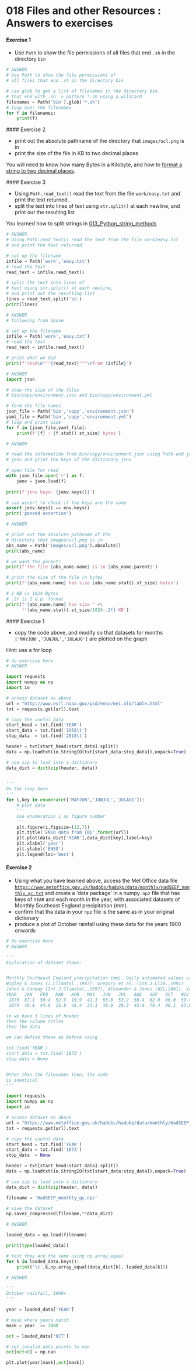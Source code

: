 # 018 Files and other Resources : Answers to exercises

#### Exercise 1

* Use `Path` to show the file permissions of all files that end `.sh` in the directory `bin`


```python
# ANSWER
# Use Path to show the file permissions of
# all files that end .sh in the directory bin

# use glob to get a list of filenames in the directory bin 
# that end with .sh -> pattern *.sh using a wildcard
filenames = Path('bin').glob('*.sh')
# loop over the filenames
for f in filenames:
    print(f)
```

#### Exercise 2

* print out the absolute pathname of the directory that `images/ucl.png` is in
* print the size of the file in KB to two decimal places

You will need to know how many Bytes in a Kilobyte, and how to [format a string to two decimal places](012_Python_strings.md#String-formating).

#### Exercise 3

* Using `Path.read_text()` read the text from the file `work/easy.txt` and print the text returned.
* split the text into lines of text using `str.split()` at each newline, and print out the resulting list

You learned how to split strings in [013_Python_string_methods](013_Python_string_methods.md#split()-and-join())


```python
# ANSWER
# Using Path.read_text() read the text from the file work/easy.txt 
# and print the text returned.

# set up the filename
infile = Path('work','easy.txt')
# read the text
read_text = infile.read_text()

# split the text into lines of 
# text using str.split() at each newline, 
# and print out the resulting list
lines = read_text.split('\n')
print(lines)
```


```python
# ANSWER 
# following from above

# set up the filename
infile = Path('work','easy.txt')
# read the text
read_text = infile.read_text()

# print what we did
print(f'read\n"""{read_text}"""\nfrom {infile}')
```


```python
# ANSWER
import json

# show the size of the files 
# bin/copy/environment.json and bin/copy/environment.yml

# form the file names
json_file = Path('bin','copy','environment.json')
yaml_file = Path('bin','copy','environment.yml')
# loop and print size
for f in [json_file,yaml_file]:
    print(f'{f} : {f.stat().st_size} bytes')
```


```python
# ANSWER

# read the information from bin/copy/environment.json using Path and json.load() into a variable called 
# jenv and print the keys of the dictionary jenv

# open file for read
with json_file.open('r') as f:
    jenv = json.load(f)
    
print(f'jenv keys: {jenv.keys()}')

# use assert to check if the keys are the same
assert jenv.keys() == env.keys()
print('passed assertion')
```


```python
# ANSWER 

# print out the absolute pathname of the 
# directory that images/ucl.png is in
abs_name = Path('images/ucl.png').absolute()
print(abs_name)

# we want the parent!
print(f'the file {abs_name.name} is in {abs_name.parent}')

# print the size of the file in bytes
print(f'{abs_name.name} has size {abs_name.stat().st_size} bytes')

# 1 KB is 1024 Bytes
# .2f is 2 d.p. format
print(f'{abs_name.name} has size ' +\
      f'{abs_name.stat().st_size/1024:.2f} KB')
```

#### Exercise 1

* copy the code above, and modify so that datasets for months `['MAYJUN','JUNJUL','JULAUG']` are plotted on the graph

Hint: use a for loop


```python
# do exercise here
# ANSWER

import requests
import numpy as np
import io

# access dataset as above
url = "http://www.esrl.noaa.gov/psd/enso/mei.old/table.html"
txt = requests.get(url).text

# copy the useful data
start_head = txt.find('YEAR')
start_data = txt.find('1950\t')
stop_data  = txt.find('2018\t')

header = txt[start_head:start_data].split()
data = np.loadtxt(io.StringIO(txt[start_data:stop_data]),unpack=True)

# use zip to load into a dictionary
data_dict = dict(zip(header, data))


'''
Do the loop here
'''
for i,key in enumerate(['MAYJUN','JUNJUL','JULAUG']):
    # plot data
    '''
    Use enumeration i as figure number
    '''
    plt.figure(i,figsize=(12,7))
    plt.title('ENSO data from {0}'.format(url))
    plt.plot(data_dict['YEAR'],data_dict[key],label=key)
    plt.xlabel('year')
    plt.ylabel('ENSO')
    plt.legend(loc='best')
```

#### Exercise 2

* Using what you have learned above, access the Met Office data file [`https://www.metoffice.gov.uk/hadobs/hadukp/data/monthly/HadSEEP_monthly_qc.txt`](https://www.metoffice.gov.uk/hadobs/hadukp/data/monthly/HadSEEP_monthly_qc.txt) and create a 'data package' in a numpy`.npz` file that has keys of `YEAR` and each month in the year, with associated datasets of Monthly Southeast England precipitation (mm).
* confirm that tha data in your `npz` file is the same as in your original dictionary
* produce a plot of October rainfall using these data for the years 1900 onwards


```python
# do exercise here
# ANSWER

'''
Exploration of dataset shows:


Monthly Southeast England precipitation (mm). Daily automated values used after 1996.
Wigley & Jones (J.Climatol.,1987), Gregory et al. (Int.J.Clim.,1991)
Jones & Conway (Int.J.Climatol.,1997), Alexander & Jones (ASL,2001). Values may change after QC.
YEAR   JAN   FEB   MAR   APR   MAY   JUN   JUL   AUG   SEP   OCT   NOV   DEC   ANN
 1873  87.1  50.4  52.9  19.9  41.1  63.6  53.2  56.4  62.0  86.0  59.4  15.7  647.7
 1874  46.8  44.9  15.8  48.4  24.1  49.9  28.3  43.6  79.4  96.1  63.9  52.3  593.5

so we have 3 lines of header
then the column titles
then the data

we can define these as before using

txt.find('YEAR')
start_data = txt.find('1873')
stop_data = None


Other than the filenames then, the code
is identical
'''

import requests
import numpy as np
import io

# access dataset as above
url = "https://www.metoffice.gov.uk/hadobs/hadukp/data/monthly/HadSEEP_monthly_qc.txt"
txt = requests.get(url).text

# copy the useful data
start_head = txt.find('YEAR')
start_data = txt.find('1873')
stop_data  = None

header = txt[start_head:start_data].split()
data = np.loadtxt(io.StringIO(txt[start_data:stop_data]),unpack=True)

# use zip to load into a dictionary
data_dict = dict(zip(header, data))

filename = 'HadSEEP_monthly_qc.npz'

# save the dataset
np.savez_compressed(filename,**data_dict)
```


```python
# ANSWER

loaded_data = np.load(filename)

print(type(loaded_data))

# test they are the same using np.array_equal
for k in loaded_data.keys():
    print('\t',k,np.array_equal(data_dict[k], loaded_data[k]))
```


```python
# ANSWER

'''
October rainfall, 1900+
'''

year = loaded_data['YEAR']

# mask where years match
mask = year  >= 1900

oct = loaded_data['OCT']

# set invalid data points to nan
oct[oct<0] = np.nan

plt.plot(year[mask],oct[mask])
```
